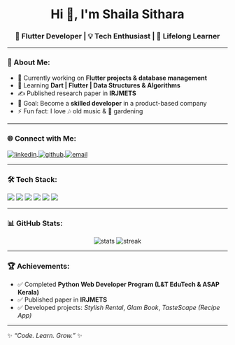 <h1 align="center">Hi 👋, I'm Shaila Sithara</h1>
<h3 align="center">🚀 Flutter Developer | 💡 Tech Enthusiast | 🌱 Lifelong Learner</h3>

---

### 💫 About Me:
- 🔭 Currently working on **Flutter projects & database management**
- 🌱 Learning **Dart | Flutter | Data Structures & Algorithms**
- ✍️ Published research paper in **IRJMETS**
- 🎯 Goal: Become a **skilled developer** in a product-based company
- ⚡ Fun fact: I love 🎶 old music & 🌱 gardening

---

### 🌐 Connect with Me:
<p align="left">
<a href="https://linkedin.com/in/shaila-sithara" target="blank">
  <img align="center" src="https://img.shields.io/badge/LinkedIn-0077B5?style=for-the-badge&logo=linkedin&logoColor=white" alt="linkedin"/>
</a>
<a href="https://github.com/shailasithara" target="blank">
  <img align="center" src="https://img.shields.io/badge/GitHub-100000?style=for-the-badge&logo=github&logoColor=white" alt="github"/>
</a>
<a href="mailto:shailasithara@example.com" target="blank">
  <img align="center" src="https://img.shields.io/badge/Email-D14836?style=for-the-badge&logo=gmail&logoColor=white" alt="email"/>
</a>
</p>

---

### 🛠 Tech Stack:
<p align="left"> 
  <img src="https://img.shields.io/badge/Dart-0175C2?style=for-the-badge&logo=dart&logoColor=white" />
  <img src="https://img.shields.io/badge/Flutter-02569B?style=for-the-badge&logo=flutter&logoColor=white" />
  <img src="https://img.shields.io/badge/Firebase-FFCA28?style=for-the-badge&logo=firebase&logoColor=black" />
  <img src="https://img.shields.io/badge/SQLite-07405E?style=for-the-badge&logo=sqlite&logoColor=white" />
  <img src="https://img.shields.io/badge/Python-3776AB?style=for-the-badge&logo=python&logoColor=white" />
  <img src="https://img.shields.io/badge/Git-F05032?style=for-the-badge&logo=git&logoColor=white" />
</p>

---

### 📊 GitHub Stats:
<p align="center">
  <img src="https://github-readme-stats.vercel.app/api?username=shailasithara&show_icons=true&theme=tokyonight" alt="stats"/>
  <img src="https://github-readme-streak-stats.herokuapp.com/?user=shailasithara&theme=tokyonight" alt="streak"/>
</p>

---

### 🏆 Achievements:
- ✅ Completed **Python Web Developer Program (L&T EduTech & ASAP Kerala)**
- ✅ Published paper in **IRJMETS**
- ✅ Developed projects: *Stylish Rental*, *Glam Book*, *TasteScape (Recipe App)*

---

✨ *“Code. Learn. Grow.”* ✨
